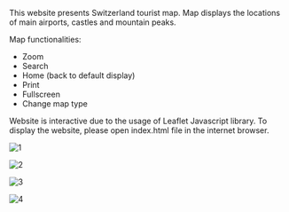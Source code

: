 This website presents Switzerland tourist map. Map displays the locations of main airports, castles and mountain peaks.

Map functionalities:
- Zoom
- Search
- Home (back to default display)
- Print
- Fullscreen
- Change map type

Website is interactive due to the usage of Leaflet Javascript library.
To display the website, please open index.html file in the internet browser.







![1](https://user-images.githubusercontent.com/89083426/226198440-bb9e7c47-8175-49e6-b030-6f0656602f7a.png)













![2](https://user-images.githubusercontent.com/89083426/226198445-e313a1da-556d-4172-a6f8-b21b43768301.png)
















![3](https://user-images.githubusercontent.com/89083426/226198450-322e9053-4697-405f-a3c4-95c4cf28ef52.png)
















![4](https://user-images.githubusercontent.com/89083426/226198457-b838c621-c485-4ba7-9b13-843d38594f45.png)


















